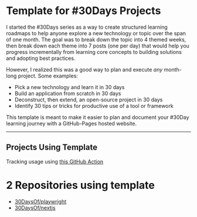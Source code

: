 # Template for #30Days Projects

I started the #30Days series as a way to create structured learning roadmaps to help anyone explore a new technology or topic over the span of one month. The goal was to break down the topic into 4 themed weeks, then break down each theme into 7 posts (one per day) that would help you progress incrementally from learning core concepts to building solutions and adopting best practices.

However, I realized this was a good way to plan and execute _any_ month-long project. Some examples:
 - Pick a new technology and learn it in 30 days
 - Build an application from scratch in 30 days
 - Deconstruct, then extend, an open-source project in 30 days
 - Identify 30 tips or tricks for productive use of a tool or framework

This template is meant to make it easier to plan and document your #30Day learning journey with a GitHub-Pages hosted website.

---

## Projects Using Template

Tracking usage using [this GitHub Action](https://github.com/maael/template-repository-usage-action)

<!-- TEMPLATE_LIST_START -->
# 2 Repositories using template

* [30DaysOf/playwright](https://github.com/30DaysOf/playwright)
* [30DaysOf/nextjs](https://github.com/30DaysOf/nextjs)
<!-- TEMPLATE_LIST_END -->
